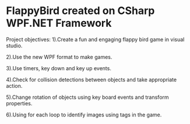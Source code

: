 # FlappyBird created on CSharp WPF.NET Framework
Project objectives:
1).Create a fun and engaging flappy bird game in visual studio.

2).Use the new WPF format to make games.

3).Use timers, key down and key up events.

4).Check for collision detections between objects and take appropriate action.

5).Change rotation of objects using key board events and transform properties.

6).Using for each loop to identify images using tags in the game.
